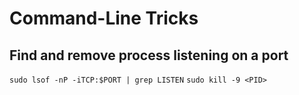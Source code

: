 # Command-Line Tricks

## Find and remove process listening on a port
`sudo lsof -nP -iTCP:$PORT | grep LISTEN`
`sudo kill -9 <PID>`